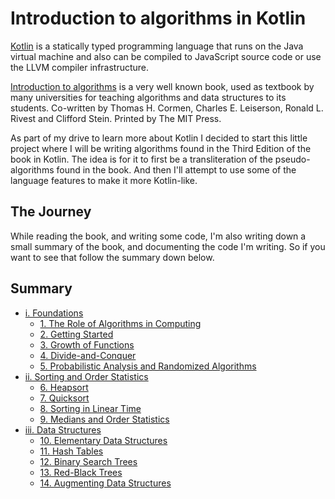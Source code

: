 Introduction to algorithms in Kotlin
====================================

[Kotlin](https://kotlinlang.org/) is a statically typed programming language that runs on the Java virtual machine and also can be compiled to JavaScript source code or use the LLVM compiler infrastructure.

[Introduction to algorithms](https://en.wikipedia.org/wiki/Introduction_to_Algorithms) is a very well known book, used as textbook by many universities for teaching algorithms and data structures to its students. Co-written by Thomas H. Cormen, Charles E. Leiserson, Ronald L. Rivest and Clifford Stein. Printed by The MIT Press.

As part of my drive to learn more about Kotlin I decided to start this little project where I will be writing algorithms found in the Third Edition of the book in Kotlin.
The idea is for it to first be a transliteration of the pseudo-algorithms found in the book. And then I'll attempt to use some of the language features to make it more Kotlin-like.

The Journey
-----------

While reading the book, and writing some code, I'm also writing down a small summary of the book, and documenting the code I'm writing.
So if you want to see that follow the summary down below.

Summary
-------

* [i. Foundations](doc/1.00.md)
  * [1. The Role of Algorithms in Computing](doc/1.01.md)
  * [2. Getting Started](doc/1.02.md)
  * [3. Growth of Functions](doc/1.03.md)
  * [4. Divide-and-Conquer](doc/1.04.md)
  * [5. Probabilistic Analysis and Randomized Algorithms](doc/1.05.md)
* [ii. Sorting and Order Statistics](doc/2.00.md)
  * [6. Heapsort](doc/2.06.md)
  * [7. Quicksort](doc/2.07.md)
  * [8. Sorting in Linear Time](doc/2.08.md)
  * [9. Medians and Order Statistics](doc/2.09.md)
* [iii. Data Structures](doc/3.00.md)
  * [10. Elementary Data Structures](doc/3.10.md)
  * [11. Hash Tables](doc/3.11.md)
  * [12. Binary Search Trees](doc/3.12.md)
  * [13. Red-Black Trees](doc/3.13.md)
  * [14. Augmenting Data Structures](doc/3.14.md)
  


